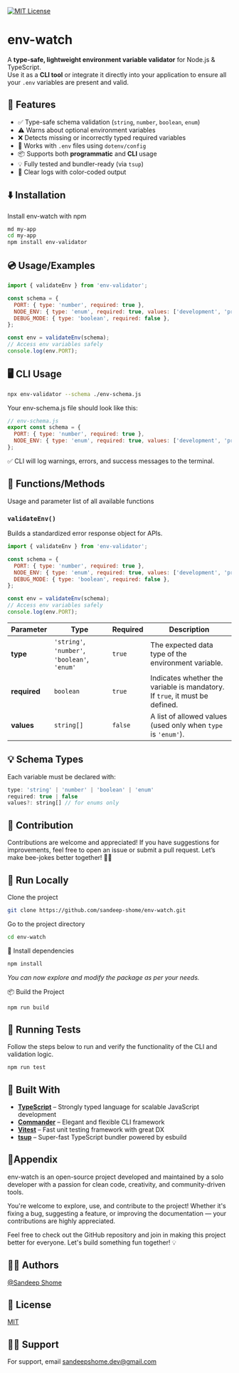[![MIT License](https://img.shields.io/badge/License-MIT-green.svg)](https://choosealicense.com/licenses/mit/)

# env-watch

A **type-safe, lightweight environment variable validator** for Node.js & TypeScript.  
Use it as a **CLI tool** or integrate it directly into your application to ensure all your `.env` variables are present and valid.

## 🚀 Features

- ✅ Type-safe schema validation (`string`, `number`, `boolean`, `enum`)
- ⚠️ Warns about optional environment variables
- ❌ Detects missing or incorrectly typed required variables
- 🧪 Works with `.env` files using `dotenv/config`
- 📦 Supports both **programmatic** and **CLI** usage
- 💡 Fully tested and bundler-ready (via `tsup`)
- 🧼 Clear logs with color-coded output

## ⬇️ Installation

Install env-watch with npm

```bash
md my-app
cd my-app
npm install env-validator
```

## 💿 Usage/Examples

```javascript
import { validateEnv } from 'env-validator';

const schema = {
  PORT: { type: 'number', required: true },
  NODE_ENV: { type: 'enum', required: true, values: ['development', 'production'] },
  DEBUG_MODE: { type: 'boolean', required: false },
};

const env = validateEnv(schema);
// Access env variables safely
console.log(env.PORT);
```

## 🖥️ CLI Usage

```bash
npx env-validator --schema ./env-schema.js
```

Your env-schema.js file should look like this:

```javascript
// env-schema.js
export const schema = {
  PORT: { type: 'number', required: true },
  NODE_ENV: { type: 'enum', required: true, values: ['development', 'production'] },
};
```

✅ CLI will log warnings, errors, and success messages to the terminal.

## 🧰 Functions/Methods

Usage and parameter list of all available functions

### `validateEnv()`

Builds a standardized error response object for APIs.

```javascript
import { validateEnv } from 'env-validator';

const schema = {
  PORT: { type: 'number', required: true },
  NODE_ENV: { type: 'enum', required: true, values: ['development', 'production'] },
  DEBUG_MODE: { type: 'boolean', required: false },
};

const env = validateEnv(schema);
// Access env variables safely
console.log(env.PORT);
```

| Parameter    | Type                                          | Required | Description                                                                 |
| ------------ | --------------------------------------------- | -------- | --------------------------------------------------------------------------- |
| **type**     | `'string'`, `'number'`, `'boolean'`, `'enum'` | `true`   | The expected data type of the environment variable.                         |
| **required** | `boolean`                                     | `true`   | Indicates whether the variable is mandatory. If `true`, it must be defined. |
| **values**   | `string[]`                                    | `false`  | A list of allowed values (used only when `type` is `'enum'`).               |

## 💡 Schema Types

Each variable must be declared with:

```javascript
type: 'string' | 'number' | 'boolean' | 'enum'
required: true | false
values?: string[] // for enums only
```

## 🤝 Contribution

Contributions are welcome and appreciated!
If you have suggestions for improvements, feel free to open an issue or submit a pull request.
Let’s make bee-jokes better together! 🐝✨

## 🚀 Run Locally

Clone the project

```bash
git clone https://github.com/sandeep-shome/env-watch.git
```

Go to the project directory

```bash
cd env-watch
```

🔧 Install dependencies

```bash
npm install
```

_You can now explore and modify the package as per your needs._

📦 Build the Project

```bash
npm run build
```

## 🧪 Running Tests

Follow the steps below to run and verify the functionality of the CLI and validation logic.

```bash
npm run test
```

## 🔧 Built With

- [**TypeScript**](https://www.typescriptlang.org/) – Strongly typed language for scalable JavaScript development
- [**Commander**](https://www.npmjs.com/package/commander) – Elegant and flexible CLI framework
- [**Vitest**](https://vitest.dev/) – Fast unit testing framework with great DX
- [**tsup**](https://tsup.egoist.dev/) – Super-fast TypeScript bundler powered by esbuild

## 📎Appendix

env-watch is an open-source project developed and maintained by a solo developer with a passion for clean code, creativity, and community-driven tools.

You're welcome to explore, use, and contribute to the project! Whether it's fixing a bug, suggesting a feature, or improving the documentation — your contributions are highly appreciated.

Feel free to check out the GitHub repository and join in making this project better for everyone. Let's build something fun together! 💡

## 👨‍💻 Authors

[@Sandeep Shome](https://github.com/sandeep-shome)

## 📄 License

[MIT](https://choosealicense.com/licenses/mit/)

## 🙋‍♂️ Support

For support, email sandeepshome.dev@gmail.com
